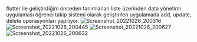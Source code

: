 flutter ile geliştirdiğim önceden tanımlanan liste üzerinden data yönetimi uygulaması
öğrenci takip sistemi olarak geliştirilen uygulamada add, update, delete operasyonları yapılıyor.
![Screenshot_20221026_200316](https://user-images.githubusercontent.com/102164355/198258714-a94cf271-4d75-4dba-a5a9-22efc70688a3.png)
![Screenshot_20221026_200445](https://user-images.githubusercontent.com/102164355/198258757-5d1b2e7b-a701-43b3-a33d-293802761124.png)
![Screenshot_20221026_200627](https://user-images.githubusercontent.com/102164355/198258797-8f3ff127-32ec-4496-bf96-763ecc18730d.png)
![Screenshot_20221026_200632](https://user-images.githubusercontent.com/102164355/198258826-a296ad7f-8b83-4703-ae92-81487b9e7035.png)
